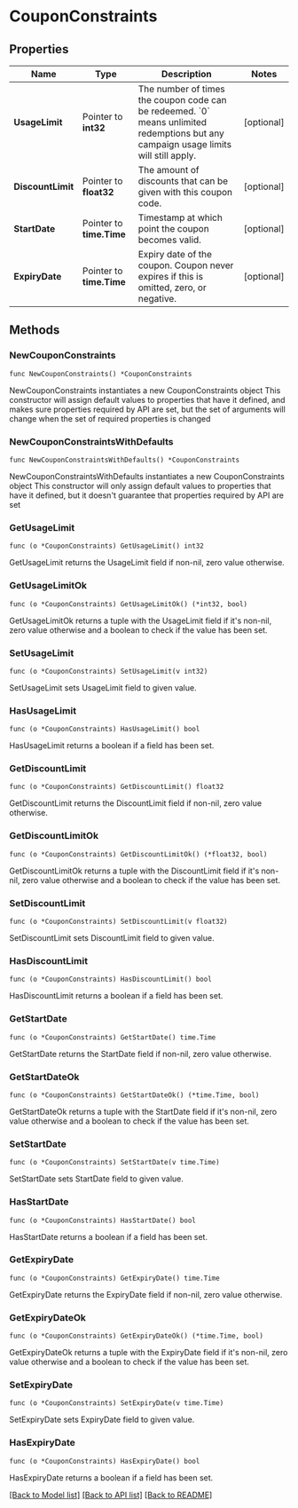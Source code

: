 # CouponConstraints

## Properties

Name | Type | Description | Notes
------------ | ------------- | ------------- | -------------
**UsageLimit** | Pointer to **int32** | The number of times the coupon code can be redeemed. &#x60;0&#x60; means unlimited redemptions but any campaign usage limits will still apply.  | [optional] 
**DiscountLimit** | Pointer to **float32** | The amount of discounts that can be given with this coupon code.  | [optional] 
**StartDate** | Pointer to **time.Time** | Timestamp at which point the coupon becomes valid. | [optional] 
**ExpiryDate** | Pointer to **time.Time** | Expiry date of the coupon. Coupon never expires if this is omitted, zero, or negative. | [optional] 

## Methods

### NewCouponConstraints

`func NewCouponConstraints() *CouponConstraints`

NewCouponConstraints instantiates a new CouponConstraints object
This constructor will assign default values to properties that have it defined,
and makes sure properties required by API are set, but the set of arguments
will change when the set of required properties is changed

### NewCouponConstraintsWithDefaults

`func NewCouponConstraintsWithDefaults() *CouponConstraints`

NewCouponConstraintsWithDefaults instantiates a new CouponConstraints object
This constructor will only assign default values to properties that have it defined,
but it doesn't guarantee that properties required by API are set

### GetUsageLimit

`func (o *CouponConstraints) GetUsageLimit() int32`

GetUsageLimit returns the UsageLimit field if non-nil, zero value otherwise.

### GetUsageLimitOk

`func (o *CouponConstraints) GetUsageLimitOk() (*int32, bool)`

GetUsageLimitOk returns a tuple with the UsageLimit field if it's non-nil, zero value otherwise
and a boolean to check if the value has been set.

### SetUsageLimit

`func (o *CouponConstraints) SetUsageLimit(v int32)`

SetUsageLimit sets UsageLimit field to given value.

### HasUsageLimit

`func (o *CouponConstraints) HasUsageLimit() bool`

HasUsageLimit returns a boolean if a field has been set.

### GetDiscountLimit

`func (o *CouponConstraints) GetDiscountLimit() float32`

GetDiscountLimit returns the DiscountLimit field if non-nil, zero value otherwise.

### GetDiscountLimitOk

`func (o *CouponConstraints) GetDiscountLimitOk() (*float32, bool)`

GetDiscountLimitOk returns a tuple with the DiscountLimit field if it's non-nil, zero value otherwise
and a boolean to check if the value has been set.

### SetDiscountLimit

`func (o *CouponConstraints) SetDiscountLimit(v float32)`

SetDiscountLimit sets DiscountLimit field to given value.

### HasDiscountLimit

`func (o *CouponConstraints) HasDiscountLimit() bool`

HasDiscountLimit returns a boolean if a field has been set.

### GetStartDate

`func (o *CouponConstraints) GetStartDate() time.Time`

GetStartDate returns the StartDate field if non-nil, zero value otherwise.

### GetStartDateOk

`func (o *CouponConstraints) GetStartDateOk() (*time.Time, bool)`

GetStartDateOk returns a tuple with the StartDate field if it's non-nil, zero value otherwise
and a boolean to check if the value has been set.

### SetStartDate

`func (o *CouponConstraints) SetStartDate(v time.Time)`

SetStartDate sets StartDate field to given value.

### HasStartDate

`func (o *CouponConstraints) HasStartDate() bool`

HasStartDate returns a boolean if a field has been set.

### GetExpiryDate

`func (o *CouponConstraints) GetExpiryDate() time.Time`

GetExpiryDate returns the ExpiryDate field if non-nil, zero value otherwise.

### GetExpiryDateOk

`func (o *CouponConstraints) GetExpiryDateOk() (*time.Time, bool)`

GetExpiryDateOk returns a tuple with the ExpiryDate field if it's non-nil, zero value otherwise
and a boolean to check if the value has been set.

### SetExpiryDate

`func (o *CouponConstraints) SetExpiryDate(v time.Time)`

SetExpiryDate sets ExpiryDate field to given value.

### HasExpiryDate

`func (o *CouponConstraints) HasExpiryDate() bool`

HasExpiryDate returns a boolean if a field has been set.


[[Back to Model list]](../README.md#documentation-for-models) [[Back to API list]](../README.md#documentation-for-api-endpoints) [[Back to README]](../README.md)


